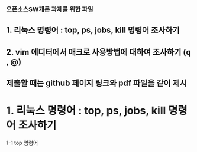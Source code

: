 ### 오픈소스SW개론 과제를 위한 파일
## 1. 리눅스 명령어 : top, ps, jobs, kill 명령어 조사하기
## 2. vim 에디터에서 매크로 사용방법에 대하여 조사하기 (q , @)
## 제출할 때는 github 페이지 링크와 pdf 파일을 같이 제시

# 1. 리눅스 명령어 : top, ps, jobs, kill 명령어 조사하기

1-1 top 명령어
